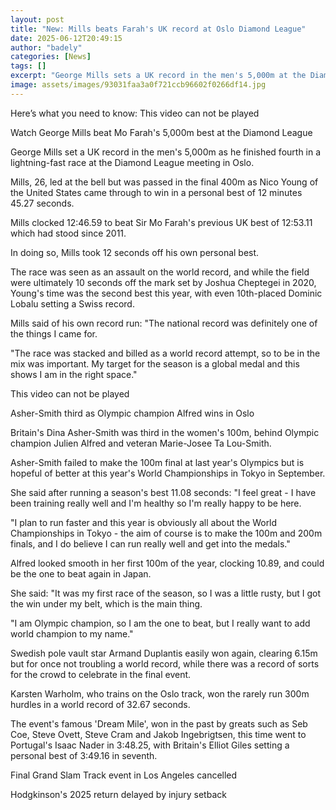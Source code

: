 ```yaml
---
layout: post
title: "New: Mills beats Farah's UK record at Oslo Diamond League"
date: 2025-06-12T20:49:15
author: "badely"
categories: [News]
tags: []
excerpt: "George Mills sets a UK record in the men's 5,000m at the Diamond League meeting in Oslo."
image: assets/images/93031faa3a0f721ccb96602f0266df14.jpg
---
```


Here’s what you need to know: This video can not be played

Watch George Mills beat Mo Farah's 5,000m best at the Diamond League

George Mills set a UK record in the men's 5,000m as he finished fourth in a lightning-fast race at the Diamond League meeting in Oslo.

Mills, 26, led at the bell but was passed in the final 400m as Nico Young of the United States came through to win in a personal best of 12 minutes 45.27 seconds.

Mills clocked 12:46.59 to beat Sir Mo Farah's previous UK best of 12:53.11 which had stood since 2011.

In doing so, Mills took 12 seconds off his own personal best.

The race was seen as an assault on the world record, and while the field were ultimately 10 seconds off the mark set by Joshua Cheptegei in 2020, Young's time was the second best this year, with even 10th-placed Dominic Lobalu setting a Swiss record.

Mills said of his own record run: "The national record was definitely one of the things I came for.

"The race was stacked and billed as a world record attempt, so to be in the mix was important. My target for the season is a global medal and this shows I am in the right space."

This video can not be played

Asher-Smith third as Olympic champion Alfred wins in Oslo

Britain's Dina Asher-Smith was third in the women's 100m, behind Olympic champion Julien Alfred and veteran Marie-Josee Ta Lou-Smith.

Asher-Smith failed to make the 100m final at last year's Olympics but is hopeful of better at this year's World Championships in Tokyo in September.

She said after running a season's best 11.08 seconds: "I feel great - I have been training really well and I'm healthy so I'm really happy to be here.

"I plan to run faster and this year is obviously all about the World Championships in Tokyo - the aim of course is to make the 100m and 200m finals, and I do believe I can run really well and get into the medals."

Alfred looked smooth in her first 100m of the year, clocking 10.89, and could be the one to beat again in Japan.

She said: "It was my first race of the season, so I was a little rusty, but I got the win under my belt, which is the main thing.

"I am Olympic champion, so I am the one to beat, but I really want to add world champion to my name."

Swedish pole vault star Armand Duplantis easily won again, clearing 6.15m but for once not troubling a world record, while there was a record of sorts for the crowd to celebrate in the final event.

Karsten Warholm, who trains on the Oslo track, won the rarely run 300m hurdles in a world record of 32.67 seconds.

The event's famous 'Dream Mile', won in the past by greats such as Seb Coe, Steve Ovett, Steve Cram and Jakob Ingebrigtsen, this time went to Portugal's Isaac Nader in 3:48.25, with Britain's Elliot Giles setting a personal best of 3:49.16 in seventh.

Final Grand Slam Track event in Los Angeles cancelled

Hodgkinson's 2025 return delayed by injury setback

